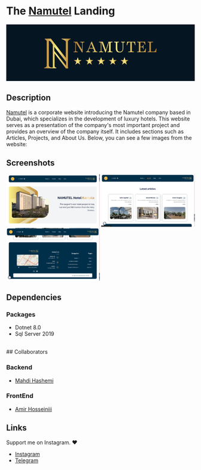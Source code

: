 # The [Namutel](https://namutel.com) Landing

<p float="left">
  <img src="cover.png" alt="cover" />
</p>

## Description

[Namutel](https://namutel.com) is a corporate website introducing the Namutel company based in Dubai, which specializes in the development of luxury hotels. This website serves as a presentation of the company's most important project and provides an overview of the company itself. It includes sections such as Articles, Projects, and About Us.
Below, you can see a few images from the website:

<!-- ### Download Demo App
[Demo App Android](https://example.com/) -->

## Screenshots

<p float="left">
  <img src="img1.png" width="250px"  alt="Wellcome Screen" />
  <img src="img2.png" width="250px"  alt="Login Screen" />
  <img src="img3.png" width="250px"  alt="Register Screen" />  
</p>

## Dependencies

### Packages

- Dotnet 8.0
- Sql Server 2019

<br>
## Collaborators

### Backend
- [Mahdi Hashemi](https://github.com/mahdi008397)

### FrontEnd
- [Amir Hosseiniii](https://github.com/amir-hosseiniii)


## Links

Support me on Instagram. ❤️

- [Instagram](https://instagram.com/M_programmer_H)
- [Telegram](https://t.me/M_programmer_H)
